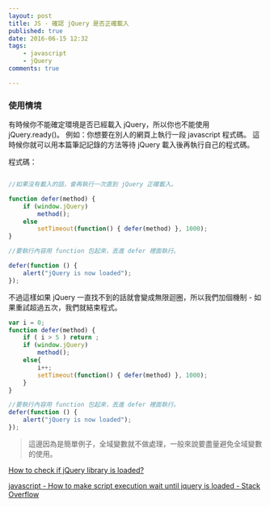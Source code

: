 ```yaml
---
layout: post
title: JS - 確認 jQuery 是否正確載入
published: true
date: 2016-06-15 12:32
tags:
    - javascript
    - jQuery
comments: true

---
```

### 使用情境

有時候你不能確定環境是否已經載入 jQuery，所以你也不能使用 jQuery.ready()。
例如：你想要在別人的網頁上執行一段 javascript 程式碼。
這時候你就可以用本篇筆記記錄的方法等待 jQuery 載入後再執行自己的程式碼。

程式碼：

```js

//如果沒有載入的話，會再執行一次直到 jQuery 正確載入。

function defer(method) {
    if (window.jQuery)
        method();
    else
        setTimeout(function() { defer(method) }, 1000);
}

//要執行內容用 function 包起來，丟進 defer 裡面執行。

defer(function () {
    alert("jQuery is now loaded");
});
```

不過這樣如果 jQuery 一直找不到的話就會變成無限迴圈，所以我們加個機制 - 如果重試超過五次，我們就結束程式。

```js
var i = 0;
function defer(method) {
    if ( i > 5 ) return ;
    if (window.jQuery)
        method();
    else{
        i++;
        setTimeout(function() { defer(method) }, 1000);
    }
}

//要執行內容用 function 包起來，丟進 defer 裡面執行。
defer(function () {
    alert("jQuery is now loaded");
});
```

> 這邊因為是簡單例子，全域變數就不做處理，一般來說要盡量避免全域變數的使用。


[How to check if jQuery library is loaded?](https://www.mkyong.com/jquery/how-to-check-if-jquery-library-is-loaded/)

[javascript - How to make script execution wait until jquery is loaded - Stack Overflow](http://stackoverflow.com/questions/7486309/how-to-make-script-execution-wait-until-jquery-is-loaded)